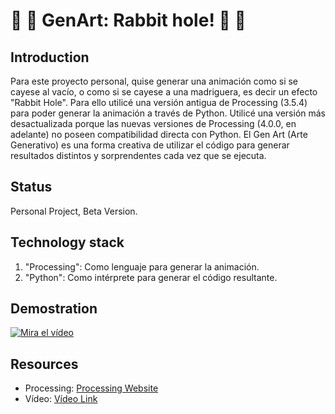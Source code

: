 # 🔄 🔄 GenArt: Rabbit hole! 🔄 🔄 

## Introduction

Para este proyecto personal, quise generar una animación como si se cayese al vacío, o como si se cayese a una madriguera, es decir un efecto "Rabbit Hole".
Para ello utilicé una versión antigua de Processing (3.5.4) para poder generar la animación a través de Python.
Utilicé una versión más desactualizada porque las nuevas versiones de Processing (4.0.0, en adelante) no poseen compatibilidad directa con Python.
El Gen Art (Arte Generativo) es una forma creativa de utilizar el código para generar resultados distintos y sorprendentes cada vez que se ejecuta.

## Status

Personal Project, Beta Version.

## Technology stack
1. "Processing": Como lenguaje para generar la animación.
2. "Python": Como intérprete para generar el código resultante.

## Demostration



[![Mira el vídeo](https://img.youtube.com/vi/lifXYRMrGIE/maxresdefault.jpg)](https://youtube.com/shorts/lifXYRMrGIE)


## Resources

- Processing: [Processing Website](https://processing.org/)
- Vídeo: [Vídeo Link](https://youtube.com/shorts/lifXYRMrGIE)
